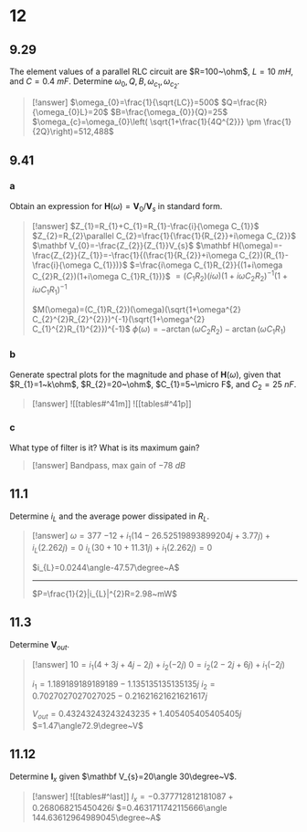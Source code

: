 # 12

## 9.29

The element values of a parallel RLC circuit are $R=100~\ohm$, $L=10~mH$, and $C=0.4~mF$. Determine $\omega_{0},Q,B,\omega_{c_{1}},\omega_{c_{2}}$.

> [!answer]
> $\omega_{0}=\frac{1}{\sqrt{LC}}=500$
> $Q=\frac{R}{\omega_{0}L}=20$
> $B=\frac{\omega_{0}}{Q}=25$
> $\omega_{c}=\omega_{0}\left( \sqrt{1+\frac{1}{4Q^{2}}} \pm \frac{1}{2Q}\right)=512,488$

## 9.41

### a

Obtain an expression for $\mathbf H(\omega)=\mathbf V_{0}/\mathbf V_{s}$ in standard form.

> [!answer]
> $Z_{1}=R_{1}+C_{1}=R_{1}-\frac{i}{\omega C_{1}}$
> $Z_{2}=R_{2}\parallel C_{2}=\frac{1}{\frac{1}{R_{2}}+i\omega C_{2}}$
> $\mathbf V_{0}=-\frac{Z_{2}}{Z_{1}}V_{s}$
> $\mathbf H(\omega)=-\frac{Z_{2}}{Z_{1}}=-\frac{1}{(\frac{1}{R_{2}}+i\omega C_{2})(R_{1}-\frac{i}{\omega C_{1}})}$
> $=\frac{i\omega C_{1}R_{2}}{(1+i\omega C_{2}R_{2})(1+i\omega C_{1}R_{1})}$
> $=(C_{1}R_{2})(i\omega)(1+i\omega C_{2}R_{2})^{-1}(1+i\omega C_{1}R_{1})^{-1}$
> 
> $M(\omega)=(C_{1}R_{2})(\omega)(\sqrt{1+\omega^{2} C_{2}^{2}R_{2}^{2}})^{-1}(\sqrt{1+\omega^{2} C_{1}^{2}R_{1}^{2}})^{-1}$
> $\phi(\omega)=-\arctan(\omega C_{2}R_{2})-\arctan(\omega C_{1}R_{1})$

### b

Generate spectral plots for the magnitude and phase of $\mathbf H(\omega)$, given that $R_{1}=1~k\ohm$, $R_{2}=20~\ohm$, $C_{1}=5~\micro F$, and $C_{2}=25~nF$.

> [!answer]
> ![[tables#^41m]]
> ![[tables#^41p]]

### c

What type of filter is it? What is its maximum gain?

> [!answer]
> Bandpass, max gain of $-78~dB$

## 11.1

Determine $i_{L}$ and the average power dissipated in $R_{L}$.

> [!answer]
> $\omega=377$
> $-12+i_{1}\left( 14-26.52519893899204j+3.77j\right)+i_{L}\left(2.262j \right)=0$
> $i_{L}(30+10+11.31j)+i_{1}(2.262j)=0$
> 
> $i_{L}=0.0244\angle-47.57\degree~A$
> 
> ---
> 
> $P=\frac{1}{2}|i_{L}|^{2}R=2.98~mW$

## 11.3

Determine $\mathbf V_{out}$.

> [!answer]
> $10=i_{1}(4+3j+4j-2j)+i_{2}(-2j)$
> $0=i_{2}(2-2j+6j)+i_{1}(-2j)$
> 
> $i_{1}=1.189189189189189-1.135135135135135j$
> $i_{2}=0.7027027027027025-0.21621621621621617j$
> 
> $V_{out}=0.43243243243243235+1.405405405405405j$
> $=1.47\angle72.9\degree~V$

## 11.12

Determine $\mathbf I_{x}$ given $\mathbf V_{s}=20\angle 30\degree~V$.

> [!answer]
> ![[tables#^last]]
> $I_{x}=-0.377712812181087 + 0.268068215450426 i$
> $=0.4631711742115666\angle 144.63612964989045\degree~A$

